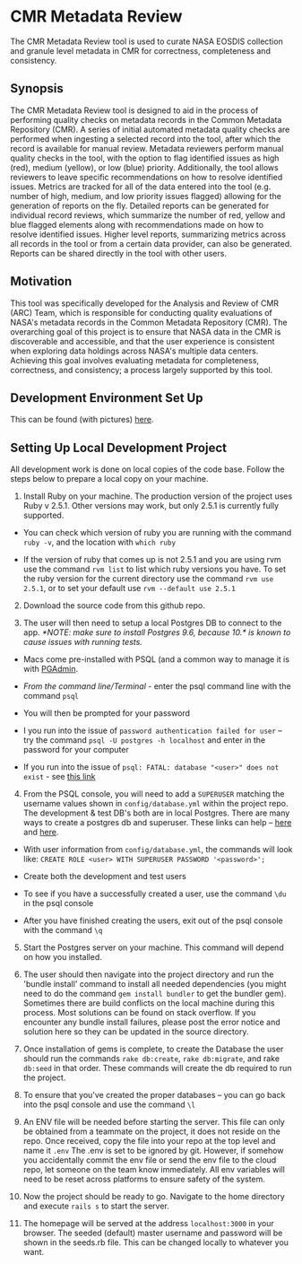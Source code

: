 # CMR Metadata Review

The CMR Metadata Review tool is used to curate NASA EOSDIS collection and granule level metadata in CMR for correctness, completeness and consistency.

## Synopsis

The CMR Metadata Review tool is designed to aid in the process of performing quality checks on metadata records in the Common Metadata Repository (CMR). A series of initial automated metadata quality checks are performed when ingesting a selected record into the tool, after which the record is available for manual review. Metadata reviewers perform manual quality checks in the tool, with the option to flag identified issues as high (red), medium (yellow), or low (blue) priority. Additionally, the tool allows reviewers to leave specific recommendations on how to resolve identified issues. Metrics are tracked for all of the data entered into the tool (e.g. number of high, medium, and low priority issues flagged) allowing for the generation of reports on the fly. Detailed reports can be generated for individual record reviews, which summarize the number of red, yellow and blue flagged elements along with recommendations made on how to resolve identified issues. Higher level reports, summarizing metrics across all records in the tool or from a certain data provider, can also be generated. Reports can be shared directly in the tool with other users.

## Motivation

This tool was specifically developed for the Analysis and Review of CMR (ARC) Team, which is responsible for conducting quality evaluations of NASA's metadata records in the Common Metadata Repository (CMR). The overarching goal of this project is to ensure that NASA data in the CMR is discoverable and accessible, and that the user experience is consistent when exploring data holdings across NASA's multiple data centers. Achieving this goal involves evaluating metadata for completeness, correctness, and consistency; a process largely supported by this tool.

## Development Environment Set Up

This can be found (with pictures) [here](https://wiki.earthdata.nasa.gov/display/CMRARC/Dev+Environment+Set+Up).

## Setting Up Local Development Project

All development work is done on local copies of the code base.  Follow the steps below to prepare a local copy on your machine.

1. Install Ruby on your machine.  The production version of the project uses Ruby v 2.5.1. Other versions may work, but only 2.5.1 is currently fully supported.

- You can check which version of ruby you are running with the command `ruby -v`, and the location with `which ruby`

- If the version of ruby that comes up is not 2.5.1 and you are using rvm use the command `rvm list` to list which ruby versions you have. To set the ruby version for the current directory use the command `rvm use 2.5.1`, or to set your default use `rvm --default use 2.5.1`

2. Download the source code from this github repo.

3. The user will then need to setup a local Postgres DB to connect to the app. _\*NOTE: make sure to install Postgres 9.6, because 10.\* is known to cause issues with running tests._

- Macs come pre-installed with PSQL (and a common way to manage it is with [PGAdmin](https://www.pgadmin.org/download/).

- _From the command line/Terminal_ - enter the psql command line with the command `psql`

- You will then be prompted for your password

- I you run into the issue of `password authentication failed for user` – try the command `psql -U postgres -h localhost` and enter in the password for your computer

- If you run into the issue of `psql: FATAL: database "<user>" does not exist` - see [this link](https://stackoverflow.com/questions/17633422/psql-fatal-database-user-does-not-exist)

4. From the PSQL console, you will need to add a `SUPERUSER` matching the username values shown in `config/database.yml` within the project repo.  The development & test DB's both are in local Postgres.  There are many ways to create a postgres db and superuser.  These links can help –  [here](https://launchschool.com/blog/how-to-install-postgresql-on-a-mac) and [here](https://www.postgresql.org/docs/9.1/static/sql-createrole.html).

- With user information from `config/database.yml`, the commands will look like: `CREATE ROLE <user> WITH SUPERUSER PASSWORD '<password>';`

- Create both the development and test users

- To see if you have a successfully created a user, use the command `\du` in the psql console

- After you have finished creating the users, exit out of the psql console with the command `\q`

5. Start the Postgres server on your machine. This command will depend on how you installed.

6. The user should then navigate into the project directory and run the 'bundle install' command to install all needed dependencies (you might need to do the command `gem install bundler` to get the bundler gem).  Sometimes there are build conflicts on the local machine during this process.  Most solutions can be found on stack overflow.  If you encounter any bundle install failures, please post the error notice and solution here so they can be updated in the source directory.

7. Once installation of gems is complete, to create the Database the user should run the commands `rake db:create`, `rake db:migrate`, and rake `db:seed` in that order.  These commands will create the db required to run the project.

8. To ensure that you've created the proper databases – you can go back into the psql console and use the command `\l`

9. An ENV file will be needed before starting the server.  This file can only be obtained from a teammate on the project, it does not reside on the repo.  Once received, copy the file into your repo at the top level and name it `.env`
The .env is set to be ignored by git.  However, if somehow you accidentally commit the env file or send the env file to the cloud repo, let someone on the team know immediately.  All env variables will need to be reset across platforms to ensure safety of the system.

10. Now the project should be ready to go.  Navigate to the home directory and execute `rails s` to start the server.

11. The homepage will be served at the address `localhost:3000` in your browser.  The seeded (default) master username and password will be shown in the seeds.rb file.  This can be changed locally to whatever you want.
